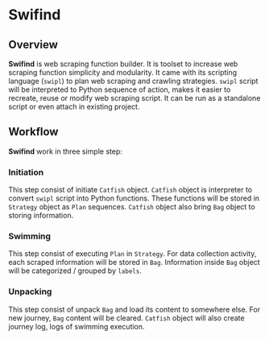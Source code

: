 # Swifind

## Overview
**Swifind** is web scraping function builder. It is toolset to increase web
scraping function simplicity and modularity. It came with its scripting
language (`swipl`) to plan web scraping and crawling strategies. `swipl` script
will be interpreted to Python sequence of action, makes it easier to recreate,
reuse or modify web scraping script. It can be run as a standalone script or
even attach in existing project.

## Workflow
**Swifind** work in three simple step:

### Initiation
This step consist of initiate `Catfish` object. `Catfish` object is interpreter to convert `swipl` script into Python functions. These functions will be stored in `Strategy` object as `Plan` sequences. `Catfish` object also bring `Bag` object to storing information.

### Swimming
This step consist of executing `Plan` in `Strategy`. For data collection activity, each scraped information will be stored in `Bag`. Information inside `Bag` object will be categorized / grouped by `labels`.

### Unpacking
This step consist of unpack `Bag` and load its content to somewhere else. For new journey, `Bag` content will be cleared. `Catfish` object will also create journey log, logs of swimming execution.
